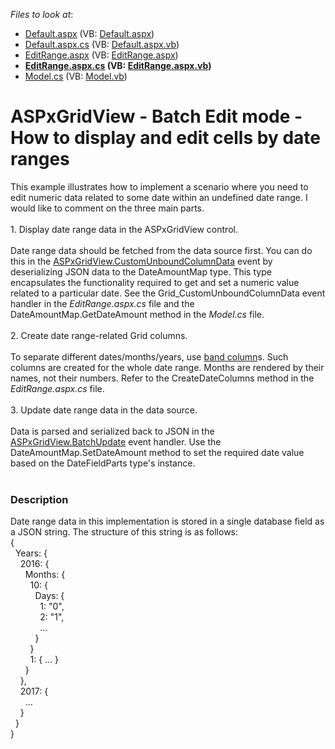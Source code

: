 <!-- default file list -->
*Files to look at*:

* [Default.aspx](./CS/BatchEditDateRanges/Default.aspx) (VB: [Default.aspx](./VB/BatchEditDateRanges/Default.aspx))
* [Default.aspx.cs](./CS/BatchEditDateRanges/Default.aspx.cs) (VB: [Default.aspx.vb](./VB/BatchEditDateRanges/Default.aspx.vb))
* [EditRange.aspx](./CS/BatchEditDateRanges/EditRange.aspx) (VB: [EditRange.aspx](./VB/BatchEditDateRanges/EditRange.aspx))
* **[EditRange.aspx.cs](./CS/BatchEditDateRanges/EditRange.aspx.cs) (VB: [EditRange.aspx.vb](./VB/BatchEditDateRanges/EditRange.aspx.vb))**
* [Model.cs](./CS/BatchEditDateRanges/Model.cs) (VB: [Model.vb](./VB/BatchEditDateRanges/Model.vb))
<!-- default file list end -->
# ASPxGridView - Batch Edit mode - How to display and edit cells by date ranges


This example illustrates how to implement a scenario where you need to edit numeric data related to some date within an undefined date range. I would like to comment on the three main parts.<br><br>1. Display date range data in the ASPxGridView control.<br><br>Date range data should be fetched from the data source first. You can do this in the <a href="https://documentation.devexpress.com/AspNet/DevExpress.Web.ASPxGridView.CustomUnboundColumnData.event">ASPxGridView.CustomUnboundColumnData</a> event by deserializing JSON data to the DateAmountMap type. This type encapsulates the functionality required to get and set a numeric value related to a particular date. See the Grid_CustomUnboundColumnData event handler in the <em>EditRange.aspx.cs</em> file and the DateAmountMap.GetDateAmount method in the <em>Model.cs</em> file.<br><br>2. Create date range-related Grid columns.<br><br>To separate different dates/months/years, use <a href="https://documentation.devexpress.com/AspNet/CustomDocument16143.aspx">band column</a>s. Such columns are created for the whole date range. Months are rendered by their names, not their numbers. Refer to the CreateDateColumns method in the <em>EditRange.aspx.cs</em> file.<br><br>3. Update date range data in the data source.<br><br>Data is parsed and serialized back to JSON in the <a href="https://documentation.devexpress.com/aspnet/DevExpressWebASPxGridBase_BatchUpdatetopic.aspx">ASPxGridView.BatchUpdate</a> event handler. Use the DateAmountMap.SetDateAmount method to set the required date value based on the DateFieldParts type's instance.<br><br>


<h3>Description</h3>

Date range data in this implementation is stored in a single database field as a JSON string. The structure of this string is as follows:<br>{<br>&nbsp; Years: {<br>&nbsp;&nbsp;&nbsp; 2016: {<br>&nbsp;&nbsp;&nbsp;&nbsp;&nbsp; Months: {<br>&nbsp;&nbsp;&nbsp;&nbsp;&nbsp;&nbsp;&nbsp; 10: {<br>&nbsp;&nbsp;&nbsp;&nbsp;&nbsp;&nbsp;&nbsp;&nbsp;&nbsp; Days: {<br>&nbsp;&nbsp;&nbsp;&nbsp;&nbsp;&nbsp;&nbsp;&nbsp;&nbsp;&nbsp;&nbsp; 1: "0",<br>&nbsp;&nbsp;&nbsp;&nbsp;&nbsp;&nbsp;&nbsp;&nbsp;&nbsp;&nbsp;&nbsp; 2: "1",<br>&nbsp;&nbsp;&nbsp;&nbsp;&nbsp;&nbsp;&nbsp;&nbsp;&nbsp;&nbsp;&nbsp; ...<br>&nbsp;&nbsp;&nbsp;&nbsp;&nbsp;&nbsp;&nbsp;&nbsp;&nbsp; }<br>&nbsp;&nbsp;&nbsp;&nbsp;&nbsp;&nbsp;&nbsp; }<br>&nbsp;&nbsp;&nbsp;&nbsp;&nbsp;&nbsp;&nbsp; 1: { ... }<br>&nbsp;&nbsp;&nbsp;&nbsp;&nbsp; }<br>&nbsp;&nbsp;&nbsp; },<br>&nbsp;&nbsp;&nbsp; 2017: {<br>&nbsp;&nbsp;&nbsp;&nbsp;&nbsp; ...<br>&nbsp;&nbsp;&nbsp; }<br>&nbsp; }<br>}

<br/>


